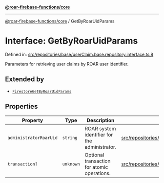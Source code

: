 [**@roar-firebase-functions/core**](../README.md)

---

[@roar-firebase-functions/core](../README.md) / GetByRoarUidParams

# Interface: GetByRoarUidParams

Defined in: [src/repositories/base/userClaim.base.repository.interface.ts:8](src/src/repositories/base/userClaim.base.repository.interface.ts#8)

Parameters for retrieving user claims by ROAR user identifier.

## Extended by

- [`FirestoreGetByRoarUidParams`](FirestoreGetByRoarUidParams.md)

## Properties

| Property                                                 | Type      | Description                                   | Defined in                                                                                                                             |
| -------------------------------------------------------- | --------- | --------------------------------------------- | -------------------------------------------------------------------------------------------------------------------------------------- |
| <a id="administratorroaruid"></a> `administratorRoarUid` | `string`  | ROAR system identifier for the administrator. | [src/repositories/base/userClaim.base.repository.interface.ts:10](src/src/repositories/base/userClaim.base.repository.interface.ts#10) |
| <a id="transaction"></a> `transaction?`                  | `unknown` | Optional transaction for atomic operations.   | [src/repositories/base/userClaim.base.repository.interface.ts:13](src/src/repositories/base/userClaim.base.repository.interface.ts#13) |
